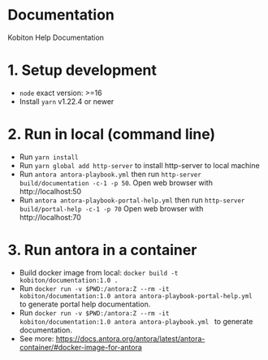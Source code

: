 # Documentation
Kobiton Help Documentation

# 1. Setup development
- `node` exact version: >=16
- Install `yarn` v1.22.4 or newer

# 2. Run in local (command line)
- Run `yarn install`
- Run `yarn global add http-server` to install http-server to local machine
- Run `antora antora-playbook.yml` then run `http-server build/documentation -c-1 -p 50`.
  Open web browser with http://localhost:50
- Run `antora antora-playbook-portal-help.yml` then run `http-server build/portal-help -c-1 -p 70` 
  Open web browser with http://localhost:70

# 3. Run antora in a container
- Build docker image from local: `docker build -t kobiton/documentation:1.0 .`
- Run `docker run -v $PWD:/antora:Z --rm -it kobiton/documentation:1.0 antora antora-playbook-portal-help.yml ` to generate portal help documentation.
- Run `docker run -v $PWD:/antora:Z --rm -it kobiton/documentation:1.0 antora antora-playbook.yml ` to generate documentation.
- See more: https://docs.antora.org/antora/latest/antora-container/#docker-image-for-antora 

